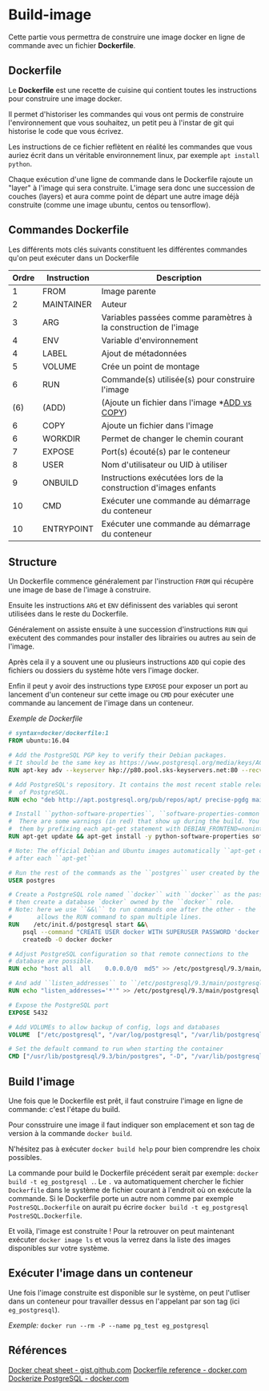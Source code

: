 # Build-image

Cette partie vous permettra de construire une image docker en ligne de commande avec un fichier **Dockerfile**.

## Dockerfile

Le **Dockerfile** est une recette de cuisine qui contient toutes les instructions pour construire une image docker.

Il permet d'historiser les commandes qui vous ont permis de construire l'environnement que vous souhaitez, un petit peu à l'instar de git qui historise le code que vous écrivez.

Les instructions de ce fichier reflètent en réalité les commandes que vous auriez écrit dans un véritable environnement linux, par exemple `apt install python`.

Chaque exécution d'une ligne de commande dans le Dockerfile rajoute un "layer" à l'image qui sera construite. L'image sera donc une succession de couches (layers) et aura comme point de départ une autre image déjà construite (comme une image ubuntu, centos ou tensorflow).

## Commandes Dockerfile

Les différents mots clés suivants constituent les différentes commandes qu'on peut exécuter dans un Dockerfile

|Ordre|Instruction|Description|
|-----|-----------|-----------|
|1|FROM|Image parente|
|2|MAINTAINER|Auteur|
|3|ARG|Variables passées comme paramètres à la construction de l'image|
|4|ENV|Variable d'environnement|
|4|LABEL|Ajout de métadonnées|
|5|VOLUME|Crée un point de montage|
|6|RUN|Commande(s) utilisée(s) pour construire l'image|
|(6)|(ADD)|(Ajoute un fichier dans l'image \*[ADD vs COPY](https://nickjanetakis.com/blog/docker-tip-2-the-difference-between-copy-and-add-in-a-dockerile))|
|6|COPY|Ajoute un fichier dans l'image|
|6|WORKDIR|Permet de changer le chemin courant|
|7|EXPOSE|Port(s) écouté(s) par le conteneur|
|8|USER|Nom d'utilisateur ou UID à utiliser|
|9|ONBUILD|Instructions exécutées lors de la construction d'images enfants|
|10|CMD|Exécuter une commande au démarrage du conteneur|
|10|ENTRYPOINT|Exécuter une commande au démarrage du conteneur|

## Structure

Un Dockerfile commence généralement par l'instruction `FROM` qui récupère une image de base de l'image à construire.

Ensuite les instructions `ARG` et `ENV` définissent des variables qui seront utilisées dans le reste du Dockerfile.

Généralement on assiste ensuite à une succession d'instructions `RUN` qui exécutent des commandes pour installer des librairies ou autres au sein de l'image.

Après cela il y a souvent une ou plusieurs instructions `ADD` qui copie des fichiers ou dossiers du système hôte vers l'image docker.

Enfin il peut y avoir des instructions type `EXPOSE` pour exposer un port au lancement d'un conteneur sur cette image ou `CMD` pour exécuter une commande au lancement de l'image dans un conteneur.

*Exemple de Dockerfile*

```Dockerfile
# syntax=docker/dockerfile:1
FROM ubuntu:16.04

# Add the PostgreSQL PGP key to verify their Debian packages.
# It should be the same key as https://www.postgresql.org/media/keys/ACCC4CF8.asc
RUN apt-key adv --keyserver hkp://p80.pool.sks-keyservers.net:80 --recv-keys B97B0AFCAA1A47F044F244A07FCC7D46ACCC4CF8

# Add PostgreSQL's repository. It contains the most recent stable release
#  of PostgreSQL.
RUN echo "deb http://apt.postgresql.org/pub/repos/apt/ precise-pgdg main" > /etc/apt/sources.list.d/pgdg.list

# Install ``python-software-properties``, ``software-properties-common`` and PostgreSQL 9.3
#  There are some warnings (in red) that show up during the build. You can hide
#  them by prefixing each apt-get statement with DEBIAN_FRONTEND=noninteractive
RUN apt-get update && apt-get install -y python-software-properties software-properties-common postgresql-9.3 postgresql-client-9.3 postgresql-contrib-9.3

# Note: The official Debian and Ubuntu images automatically ``apt-get clean``
# after each ``apt-get``

# Run the rest of the commands as the ``postgres`` user created by the ``postgres-9.3`` package when it was ``apt-get installed``
USER postgres

# Create a PostgreSQL role named ``docker`` with ``docker`` as the password and
# then create a database `docker` owned by the ``docker`` role.
# Note: here we use ``&&\`` to run commands one after the other - the ``\``
#       allows the RUN command to span multiple lines.
RUN    /etc/init.d/postgresql start &&\
    psql --command "CREATE USER docker WITH SUPERUSER PASSWORD 'docker';" &&\
    createdb -O docker docker

# Adjust PostgreSQL configuration so that remote connections to the
# database are possible.
RUN echo "host all  all    0.0.0.0/0  md5" >> /etc/postgresql/9.3/main/pg_hba.conf

# And add ``listen_addresses`` to ``/etc/postgresql/9.3/main/postgresql.conf``
RUN echo "listen_addresses='*'" >> /etc/postgresql/9.3/main/postgresql.conf

# Expose the PostgreSQL port
EXPOSE 5432

# Add VOLUMEs to allow backup of config, logs and databases
VOLUME  ["/etc/postgresql", "/var/log/postgresql", "/var/lib/postgresql"]

# Set the default command to run when starting the container
CMD ["/usr/lib/postgresql/9.3/bin/postgres", "-D", "/var/lib/postgresql/9.3/main", "-c", "config_file=/etc/postgresql/9.3/main/postgresql.conf"]

```

## Build l'image

Une fois que le Dockerfile est prêt, il faut construire l'image en ligne de commande: c'est l'étape du build.

Pour consstruire une image il faut indiquer son emplacement et son tag de version à la commande `docker build`.

N'hésitez pas à exécuter `docker build help` pour bien comprendre les choix possibles.

La commande pour build le Dockerfile précédent serait par exemple: `docker build -t eg_postgresql .`. Le `.` va automatiquement chercher le fichier `Dockerfile` dans le système de fichier courant à l'endroit où on exécute la commande. Si le Dockerfile porte un autre nom comme par exemple `PostreSQL.Dockerfile` on aurait pu écrire `docker build -t eg_postgresql PostreSQL.Dockerfile`.

Et voilà, l'image est construite ! Pour la retrouver on peut maintenant exécuter `docker image ls` et vous la verrez dans la liste des images disponibles sur votre système.

## Exécuter l'image dans un conteneur

Une fois l'image construite est disponible sur le système, on peut l'utliser dans un conteneur pour travailler dessus en l'appelant par son tag (ici `eg_postgresql`).

*Exemple:* `docker run --rm -P --name pg_test eg_postgresql`

## Références

[Docker cheat sheet - gist.github.com](https://gist.github.com/jpchateau/4efb6ed0587c1c0e37c3#instructions-dockerfile)
[Dockerfile reference - docker.com](https://docs.docker.com/engine/reference/builder/#/dockerfile-reference)
[Dockerize PostgreSQL - docker.com](https://docs.docker.com/samples/postgresql_service/)

